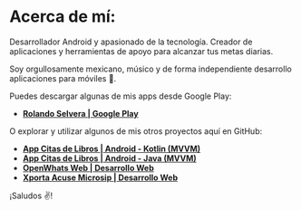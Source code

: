 # Acerca de mí:

Desarrollador Android y apasionado de la tecnología. Creador de aplicaciones y herramientas de apoyo para alcanzar tus metas diarias. 

Soy orgullosamente mexicano, músico y de forma independiente desarrollo aplicaciones para móviles 📱.

Puedes descargar algunas de mis apps desde Google Play:

* **[Rolando Selvera | Google Play](https://play.google.com/store/apps/dev?id=7110481755554397068)**

O explorar y utilizar algunos de mis otros proyectos aquí en GitHub:

* **[App Citas de Libros | Android - Kotlin (MVVM)](https://github.com/RolandoSelvera/Example_MVVM_Kotlin)**
* **[App Citas de Libros | Android - Java (MVVM)](https://github.com/RolandoSelvera/Example_MVVM_Java)**
* **[OpenWhats Web | Desarrollo Web](https://rolandoselvera.github.io/openwhats/openwhats)**
* **[Xporta Acuse Microsip | Desarrollo Web](https://rolandoselvera.github.io/openwhats/openwhats)**

¡Saludos ✌!
